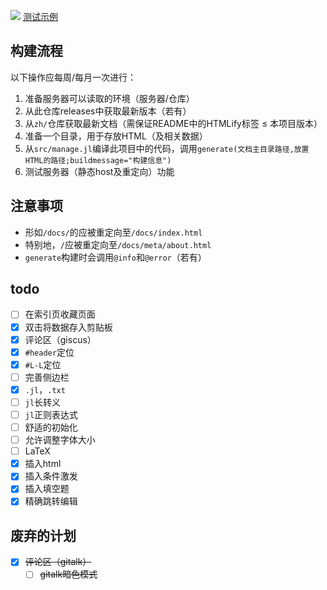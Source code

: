 ![](https://img.shields.io/badge/version-1.1.0-green) [测试示例](https://juliaroadmap.github.io/docs/meta/doctest.html)

## 构建流程
以下操作应每周/每月一次进行：
1. 准备服务器可以读取的环境（服务器/仓库）
2. 从此仓库releases中获取最新版本（若有）
3. 从`zh/`仓库获取最新文档（需保证README中的HTMLify标签 ≤ 本项目版本）
4. 准备一个目录，用于存放HTML（及相关数据）
5. 从`src/manage.jl`编译此项目中的代码，调用`generate(文档主目录路径,放置HTML的路径;buildmessage="构建信息")`
6. 测试服务器（静态host及重定向）功能

## 注意事项
* 形如`/docs/`的应被重定向至`/docs/index.html`
* 特别地，`/`应被重定向至`/docs/meta/about.html`
* `generate`构建时会调用`@info`和`@error`（若有）

## todo
- [ ] 在索引页收藏页面
- [x] 双击将数据存入剪贴板
- [x] 评论区（giscus）
- [x] `#header`定位
- [x] `#L-L`定位
- [ ] 完善侧边栏
- [x] `.jl`，`.txt`
- [ ] `jl`长转义
- [ ] `jl`正则表达式
- [ ] 舒适的初始化
- [ ] 允许调整字体大小
- [ ] LaTeX
- [x] 插入html
- [x] 插入条件激发
- [x] 插入填空题
- [x] 精确跳转编辑

## 废弃的计划
- [x] ~~评论区（gitalk）~~
	- [ ] ~~gitalk暗色模式~~
